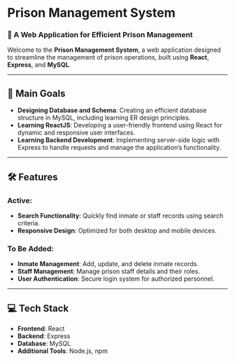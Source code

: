 # Prison Management System

### 🏢 A Web Application for Efficient Prison Management

Welcome to the **Prison Management System**, a web application designed to streamline the management of prison operations, built using **React**, **Express**, and **MySQL**.

---

## 🎯 Main Goals

- **Designing Database and Schema**: Creating an efficient database structure in MySQL, including learning ER design principles.
- **Learning ReactJS**: Developing a user-friendly frontend using React for dynamic and responsive user interfaces.
- **Learning Backend Development**: Implementing server-side logic with Express to handle requests and manage the application’s functionality.

---

## 🛠 Features

### Active:
- **Search Functionality**: Quickly find inmate or staff records using search criteria.
- **Responsive Design**: Optimized for both desktop and mobile devices.

### To Be Added:
- **Inmate Management**: Add, update, and delete inmate records.
- **Staff Management**: Manage prison staff details and their roles.
- **User Authentication**: Secure login system for authorized personnel.

---

## 💻 Tech Stack

- **Frontend**: React
- **Backend**: Express
- **Database**: MySQL
- **Additional Tools**: Node.js, npm


